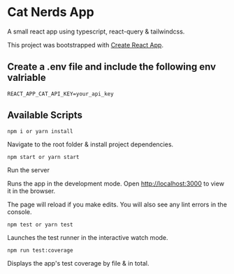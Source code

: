 # Cat Nerds App

A small react app using typescript, react-query & tailwindcss.

This project was bootstrapped with [Create React App](https://github.com/facebook/create-react-app).

## Create a .env file and include the following env valriable

```
REACT_APP_CAT_API_KEY=your_api_key
```

## Available Scripts

```
npm i or yarn install
```

Navigate to the root folder & install project dependencies.

```
npm start or yarn start
```

Run the server

Runs the app in the development mode.
Open [http://localhost:3000](http://localhost:3000) to view it in the browser.

The page will reload if you make edits.
You will also see any lint errors in the console.

```
npm test or yarn test
```

Launches the test runner in the interactive watch mode.

```
npm run test:coverage
```

Displays the app's test coverage by file & in total.
